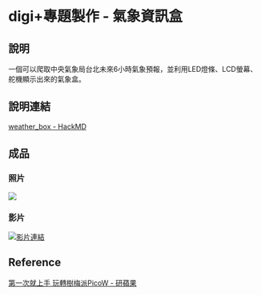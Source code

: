 # digi+專題製作 - 氣象資訊盒

## 說明

一個可以爬取中央氣象局台北未來6小時氣象預報，並利用LED燈條、LCD螢幕、舵機顯示出來的氣象盒。

## 說明連結

[weather_box - HackMD](https://hackmd.io/@LKV/weather_box)

## 成品

### 照片

![](https://hackmd.io/_uploads/HkvIOnooh.png)

### 影片

[![影片連結](https://hackmd.io/_uploads/ryRAn6sjn.png)](https://www.youtube.com/watch?v=-JyeQE8a8uw)

## Reference

[第一次就上手 玩轉樹梅派PicoW - 研蘋果](https://www.chainhao.com.tw/raspberry-pi-pico-w/)
